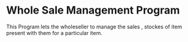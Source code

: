 # Whole Sale Management Program
This Program lets the wholeseller to manage the sales , stockes of item present with them for a particular item.  
